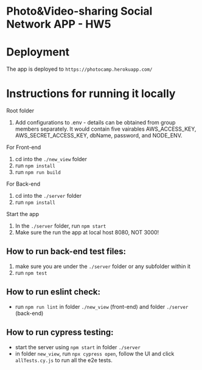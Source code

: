 # Photo&amp;Video-sharing Social Network APP -  HW5

# Deployment
The app is deployed to `https://photocamp.herokuapp.com/`

# Instructions for running it locally

  Root folder
  1. Add configurations to .env - details can be obtained from group members separately. It would contain five vairables AWS_ACCESS_KEY, AWS_SECRET_ACCESS_KEY, dbName, password, and NODE_ENV.

  For Front-end
  1. cd into the `./new_view` folder 
  2. run `npm install`
  3. run `npm run build`
  
  For Back-end
  1. cd into the `./server` folder 
  2. run `npm install`
  
  Start the app
  1. In the `./server` folder, run `npm start`
  2. Make sure the run the app at local host 8080, NOT 3000!
  
## How to run back-end test files:
  1. make sure you are under the `./server` folder or any subfolder within it
  2. run `npm test`

## How to run eslint check:
  - run `npm run lint` in folder `./new_view` (front-end) and folder `./server` (back-end)

## How to run cypress testing:
 - start the server using `npm start` in folder `./server`
 - in folder `new_view`, run `npx cypress open`, follow the UI and click `allTests.cy.js` to run all the e2e tests.



